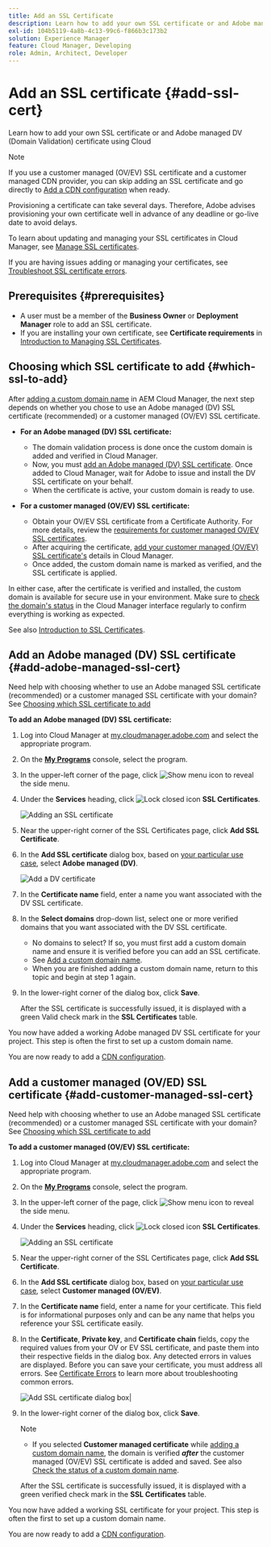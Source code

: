 ```yaml
---
title: Add an SSL Certificate
description: Learn how to add your own SSL certificate or and Adobe managed DV (Domain Validation) certificate using Cloud Manager's self-service tools.
exl-id: 104b5119-4a8b-4c13-99c6-f866b3c173b2
solution: Experience Manager
feature: Cloud Manager, Developing
role: Admin, Architect, Developer
---
```


# Add an SSL certificate {#add-ssl-cert}

Learn how to add your own SSL certificate or and Adobe managed DV (Domain Validation) certificate using Cloud

>[!NOTE]
>
>If you use a customer managed (OV/EV) SSL certificate and a customer managed CDN provider, you can skip adding an SSL certificate and go directly to [Add a CDN configuration](/help/implementing/cloud-manager/cdn-configurations/add-cdn-config.md) when ready.

Provisioning a certificate can take several days. Therefore, Adobe advises provisioning your own certificate well in advance of any deadline or go-live date to avoid delays.

To learn about updating and managing your SSL certificates in Cloud Manager, see [Manage SSL certificates](/help/implementing/cloud-manager/managing-ssl-certifications/managing-certificates.md).

If you are having issues adding or managing your certificates, see [Troubleshoot SSL certificate errors](/help/implementing/cloud-manager/managing-ssl-certifications/troubleshoot-ssl-cert.md).


## Prerequisites {#prerequisites}

* A user must be a member of the **Business Owner** or **Deployment Manager** role to add an SSL certificate.
* If you are installing your own certificate, see **Certificate requirements** in [Introduction to Managing SSL Certificates](/help/implementing/cloud-manager/managing-ssl-certifications/introduction-to-ssl-certificates.md#requirements).

## Choosing which SSL certificate to add {#which-ssl-to-add} 

After [adding a custom domain name](/help/implementing/cloud-manager/custom-domain-names/add-custom-domain-name.md) in AEM Cloud Manager, the next step depends on whether you chose to use an Adobe managed (DV) SSL certificate (recommended) or a customer managed (OV/EV) SSL certificate.

* **For an Adobe managed (DV) SSL certificate:**
    * The domain validation process is done once the custom domain is added and verified in Cloud Manager.
    * Now, you must [add an Adobe managed (DV) SSL certificate](#add-adobe-managed-ssl-cert).
    Once added to Cloud Manager, wait for Adobe to issue and install the DV SSL certificate on your behalf.
    * When the certificate is active, your custom domain is ready to use.

* **For a customer managed (OV/EV) SSL certificate:**

    * Obtain your OV/EV SSL certificate from a Certificate Authority. For more details, review the [requirements for customer managed OV/EV SSL certificates](/help/implementing/cloud-manager/managing-ssl-certifications/introduction-to-ssl-certificates.md#requirements).
    * After acquiring the certificate, [add your customer managed (OV/EV) SSL certificate's](#add-customer-manage-ssl-cert) details in Cloud Manager.
    * Once added, the custom domain name is marked as verified, and the SSL certificate is applied.

In either case, after the certificate is verified and installed, the custom domain is available for secure use in your environment. Make sure to [check the domain's status](/help/implementing/cloud-manager/custom-domain-names/check-domain-name-status.md) in the Cloud Manager interface regularly to confirm everything is working as expected.

See also [Introduction to SSL Certificates](/help/implementing/cloud-manager/managing-ssl-certifications/introduction-to-ssl-certificates.md).

## Add an Adobe managed (DV) SSL certificate {#add-adobe-managed-ssl-cert}

Need help with choosing whether to use an Adobe managed SSL certificate (recommended) or a customer managed SSL certificate with your domain? See [Choosing which SSL certificate to add](#which-ssl-to-add)

**To add an Adobe managed (DV) SSL certificate:**

1. Log into Cloud Manager at [my.cloudmanager.adobe.com](https://my.cloudmanager.adobe.com/) and select the appropriate program.
1. On the **[My Programs](/help/implementing/cloud-manager/navigation.md#my-programs)** console, select the program.
1. In the upper-left corner of the page, click ![Show menu icon](https://spectrum.adobe.com/static/icons/workflow_18/Smock_ShowMenu_18_N.svg) to reveal the side menu. 

1. Under the **Services** heading, click ![Lock closed icon](https://spectrum.adobe.com/static/icons/workflow_18/Smock_LockClosed_18_N.svg) **SSL Certificates**. 

   ![Adding an SSL certificate](/help/implementing/cloud-manager/assets/ssl/ssl-cert-add.png)

1. Near the upper-right corner of the SSL Certificates page, click **Add SSL Certificate**.

1. In the **Add SSL certificate** dialog box, based on [your particular use case](#which-ssl-to-add), select **Adobe managed (DV)**.

    ![Add a DV certificate](/help/implementing/cloud-manager/assets/ssl/add-dv-certificate.png)

1. In the **Certificate name** field, enter a name you want associated with the DV SSL certificate.

1. In the **Select domains** drop-down list, select one or more verified domains that you want associated with the DV SSL certificate.
    * No domains to select? If so, you must first add a custom domain name and ensure it is verified before you can add an SSL certificate.
    * See [Add a custom domain name](/help/implementing/cloud-manager/custom-domain-names/add-custom-domain-name.md). 
    * When you are finished adding a custom domain name, return to this topic and begin at step 1 again.
    
1. In the lower-right corner of the dialog box, click **Save**.

    After the SSL certificate is successfully issued, it is displayed with a green Valid check mark in the **SSL Certificates** table. 

You now have added a working Adobe managed DV SSL certificate for your project. This step is often the first to set up a custom domain name.

You are now ready to add a [CDN configuration](/help/implementing/cloud-manager/cdn-configurations/add-cdn-config.md).

## Add a customer managed (OV/ED) SSL certificate {#add-customer-managed-ssl-cert}

Need help with choosing whether to use an Adobe managed SSL certificate (recommended) or a customer managed SSL certificate with your domain? See [Choosing which SSL certificate to add](#which-ssl-to-add) 

**To add a customer managed (OV/EV) SSL certificate:**

1. Log into Cloud Manager at [my.cloudmanager.adobe.com](https://my.cloudmanager.adobe.com/) and select the appropriate program.
1. On the **[My Programs](/help/implementing/cloud-manager/navigation.md#my-programs)** console, select the program.
1. In the upper-left corner of the page, click ![Show menu icon](https://spectrum.adobe.com/static/icons/workflow_18/Smock_ShowMenu_18_N.svg) to reveal the side menu. 
1. Under the **Services** heading, click ![Lock closed icon](https://spectrum.adobe.com/static/icons/workflow_18/Smock_LockClosed_18_N.svg) **SSL Certificates**. 

   ![Adding an SSL certificate](/help/implementing/cloud-manager/assets/ssl/ssl-cert-add.png)

1. Near the upper-right corner of the SSL Certificates page, click **Add SSL Certificate**.

1. In the **Add SSL certificate** dialog box, based on [your particular use case](#which-ssl-to-add), select **Customer managed (OV/EV)**.

1. In the **Certificate name** field, enter a name for your certificate. 
This field is for informational purposes only and can be any name that helps you reference your SSL certificate easily.

1. In the **Certificate**, **Private key**, and **Certificate chain** fields, copy the required values from your OV or EV SSL certificate, and paste them into their respective fields in the dialog box.
    Any detected errors in values are displayed. Before you can save your certificate, you must address all errors. See [Certificate Errors](#certificate-errors) to learn more about troubleshooting common errors.

    ![Add SSL certificate dialog box](/help/implementing/cloud-manager/assets/ssl/ssl-cert-02.png)| 

1. In the lower-right corner of the dialog box, click **Save**.

    >[!NOTE]
    >
    >* If you selected **Customer managed certificate** while [adding a custom domain name](/help/implementing/cloud-manager/custom-domain-names/add-custom-domain-name.md), the domain is verified ***after*** the customer managed (OV/EV) SSL certificate is added and saved. See also [Check the status of a custom domain name](/help/implementing/cloud-manager/custom-domain-names/check-domain-name-status.md#how-to).

    After the SSL certificate is successfully issued, it is displayed with a green verified check mark in the **SSL Certificates** table. 

You now have added a working SSL certificate for your project. This step is often the first to set up a custom domain name.

You are now ready to add a [CDN configuration](/help/implementing/cloud-manager/cdn-configurations/add-cdn-config.md).
    






















<!--
## Add an SSL certificate {#add-ssl-cert}

1. Log into Cloud Manager at [my.cloudmanager.adobe.com](https://my.cloudmanager.adobe.com/) and select the appropriate program.
1. On the **[My Programs](/help/implementing/cloud-manager/navigation.md#my-programs)** console, select the program.
1. In the upper-left corner of the page, click ![Show menu icon](https://spectrum.adobe.com/static/icons/workflow_18/Smock_ShowMenu_18_N.svg) to reveal the side menu. 
1. Under the **Services** heading, click ![Lock closed icon](https://spectrum.adobe.com/static/icons/workflow_18/Smock_LockClosed_18_N.svg) **SSL Certificates**. 

   ![Adding an SSL certificate](/help/implementing/cloud-manager/assets/ssl/ssl-cert-add.png)

1. Near the upper-right corner of the SSL Certificates page, click **Add SSL Certificate**.

1. In the **Add SSL certificate** dialog box, based on [your particular use case](/help/implementing/cloud-manager/managing-ssl-certifications/introduction-to-ssl-certificates.md), do one of the following:

    | | Use case | Steps |
    | --- | --- | --- |
    | 1 | **Add an Adobe managed (DV) certificate** | **To add an Adobe managed (DV) SSL certificate:**<br>a. In the **Add SSL Certificate** dialog box, select the certificate type **Adobe managed (DV)**.<br>![Add a DV certificate](/help/implementing/cloud-manager/assets/ssl/add-dv-certificate.png)<br>b. In the **Certificate name** field, enter a name you want associated with the certificate.<br>c. In the **Select domains** drop-down list, select one or more domains that you want associated with the DV SSL certificate.<br>No domains to select? If so, it means that you must first add a custom domain name and ensure it is verified before you can add an SSL certificate. See [Add a custom domain name](/help/implementing/cloud-manager/custom-domain-names/add-custom-domain-name.md). When you are finished adding a custom domain name, return to this topic and begin at step 1 again.<br>d. Continue to step 7. |
    | 2 | **Add a customer managed (OV/EV) certificate** | **To add a customer managed (OV/EV) SSL certificate:**<br>a. In the **Add SSL Certificate** dialog box, select the certificate type **Customer managed (OV/EV)**.<br>b. In the **Certificate name** field, enter a name for your certificate. This field is for informational purposes only and can be any name that helps you reference your SSL certificate easily.<br>c. In the **Certificate**, **Private key**, and **Certificate chain** fields, paste the required values into their respective fields.<br>![Add SSL certificate dialog box](/help/implementing/cloud-manager/assets/ssl/ssl-cert-02.png)<br>Any detected errors in values are displayed. Before you can save your certificate, you must address all errors. See [Certificate Errors](#certificate-errors) to learn more about troubleshooting common errors.<br>d. Continue to step 7. | 

1. In the lower-right corner of the dialog box, click **Save**.

    >[!NOTE]
    >
    >* If you selected **Adobe managed certificate** while [adding a custom domain name](/help/implementing/cloud-manager/custom-domain-names/add-custom-domain-name.md), the domain is verified with the added certificate when the custom domain is added. 
    >
    >* If you selected **Customer managed certificate** while [adding a custom domain name](/help/implementing/cloud-manager/custom-domain-names/add-custom-domain-name.md), the domain is verified ***after*** the customer managed (OV/EV) SSL certificate is added and saved. See also [Check the status of a custom domain name](/help/implementing/cloud-manager/custom-domain-names/check-domain-name-status.md#how-to).

    After the SSL certificate is successfully issued, it is displayed with a green verified check mark in the **SSL Certificates** table. 

    You now have added a working SSL certificate for your project. This step is often the first to set up a custom domain name. 
    

* To learn about updating and managing your SSL certificates in Cloud Manager, see [Manage SSL certificates](/help/implementing/cloud-manager/managing-ssl-certifications/managing-certificates.md).

* If you are having issues adding or managing your certificates, see [Troubleshoot SSL certificate errors](/help/implementing/cloud-manager/managing-ssl-certifications/troubleshoot-ssl-cert.md). -->
